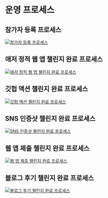 # 운영 프로세스 #

## 참가자 등록 프로세스 ##

[![참가자 등록 프로세스](./registration.png)](./registration.puml)


## 애저 정적 웹 앱 챌린지 완료 프로세스 ##

[![애저 정적 웹 앱 챌린지 완료 프로세스](./challenge-aswa.png)](./challenge-aswa.puml)


## 깃헙 액션 챌린지 완료 프로세스 ##

[![깃헙 액션 챌린지 완료 프로세스](./challenge-gha.png)](./challengee-gha.puml)


## SNS 인증샷 챌린지 완료 프로세스 ##

[![SNS 인증샷 챌린지 완료 프로세스](./challenge-social.png)](./challengee-social.puml)


## 웹 앱 제출 챌린지 완료 프로세스 ##

[![웹 앱 제출 챌린지 완료 프로세스](./challenge-repo.png)](./challengee-repo.puml)


## 블로그 후기 챌린지 완료 프로세스 ##

[![블로그 후기 챌린지 완료 프로세스](./challenge-retro.png)](./challengee-retro.puml)
